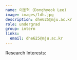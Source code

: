 ```yaml
---
name: 이동혁 (Donghyeok Lee)
image: images/ldh.jpg
description: dhe625@mju.ac.kr
role: undergrad
group: intern
links:
  email: dhe625@mju.ac.kr
---
```


Research Interests:
